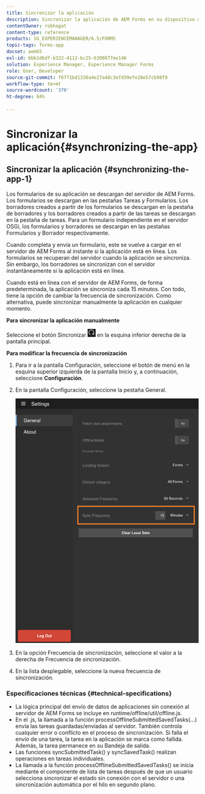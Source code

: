 ```yaml
---
title: Sincronizar la aplicación
description: Sincronizar la aplicación de AEM Forms en su dispositivo móvil con el servidor de AEM Forms.
contentOwner: robhagat
content-type: reference
products: SG_EXPERIENCEMANAGER/6.5/FORMS
topic-tags: forms-app
docset: aem65
exl-id: 6bb1d6df-b322-4112-bc25-6300877ee146
solution: Experience Manager, Experience Manager Forms
role: User, Developer
source-git-commit: f6771bd1338a4e27a48c3efd39efe18e57cb98f9
workflow-type: tm+mt
source-wordcount: '370'
ht-degree: 84%

---
```


# Sincronizar la aplicación{#synchronizing-the-app}

## Sincronizar la aplicación {#synchronizing-the-app-1}

Los formularios de su aplicación se descargan del servidor de AEM Forms. Los formularios se descargan en las pestañas Tareas y Formularios. Los borradores creados a partir de los formularios se descargan en la pestaña de borradores y los borradores creados a partir de las tareas se descargan en la pestaña de tareas. Para un formulario independiente en el servidor OSGi, los formularios y borradores se descargan en las pestañas Formularios y Borrador respectivamente.

Cuando completa y envía un formulario, este se vuelve a cargar en el servidor de AEM Forms al instante si la aplicación está en línea. Los formularios se recuperan del servidor cuando la aplicación se sincroniza. Sin embargo, los borradores se sincronizan con el servidor instantáneamente si la aplicación está en línea.

Cuando está en línea con el servidor de AEM Forms, de forma predeterminada, la aplicación se sincroniza cada 15 minutos. Con todo, tiene la opción de cambiar la frecuencia de sincronización. Como alternativa, puede sincronizar manualmente la aplicación en cualquier momento.

**Para sincronizar la aplicación manualmente**

Seleccione el botón Sincronizar ![sync-app](assets/sync-app.png) en la esquina inferior derecha de la pantalla principal.

**Para modificar la frecuencia de sincronización**

1. Para ir a la pantalla Configuración, seleccione el botón de menú en la esquina superior izquierda de la pantalla Inicio y, a continuación, seleccione **Configuración**.
1. En la pantalla Configuración, seleccione la pestaña General.

   ![Configuración de frecuencia de sincronización en la ventana Configuración general](assets/gen-settings-2.png)

1. En la opción Frecuencia de sincronización, seleccione el valor a la derecha de Frecuencia de sincronización.
1. En la lista desplegable, seleccione la nueva frecuencia de sincronización.

### Especificaciones técnicas {#technical-specifications}

* La lógica principal del envío de datos de aplicaciones sin conexión al servidor de AEM Forms se incluye en runtime/offline/util/offline.js.
* En el .js, la llamada a la función processOfflineSubmittedSavedTasks(...) envía las tareas guardadas/enviadas al servidor. También controla cualquier error o conflicto en el proceso de sincronización. Si falla el envío de una tarea, la tarea en la aplicación se marca como fallida. Además, la tarea permanece en su Bandeja de salida.
* Las funciones syncSubmittedTask() y syncSavedTask() realizan operaciones en tareas individuales.
* La llamada a la función processOfflineSubmittedSavedTasks() se inicia mediante el componente de lista de tareas después de que un usuario selecciona sincronizar el estado sin conexión con el servidor o una sincronización automática por el hilo en segundo plano.
